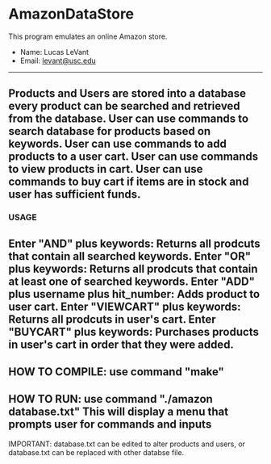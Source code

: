 # AmazonDataStore
This program emulates an online Amazon store.
 - Name: Lucas LeVant
 - Email: levant@usc.edu 
-----------------------------------------------------------------------------------------------------------------------------------------
Products and Users are stored into a database
every product can be searched and retrieved from the database.
User can use commands to search database for products based on keywords.
User can use commands to add products to a user cart.
User can use commands to view products in cart.
User can use commands to buy cart if items are in stock and user has sufficient funds.
-----------------------------------------------------------------------------------------------------------------------------------------
###  USAGE
Enter "AND" plus keywords: Returns all prodcuts that contain all searched keywords.
Enter "OR" plus keywords: Returns all prodcuts that contain at least one of searched keywords.
Enter "ADD" plus username plus hit_number: Adds product to user cart.
Enter "VIEWCART" plus keywords: Returns all prodcuts in user's cart.
Enter "BUYCART" plus keywords: Purchases products in user's cart in order that they were added.
-----------------------------------------------------------------------------------------------------------------------------------------
HOW TO COMPILE:
use command "make"
-----------------------------------------------------------------------------------------------------------------------------------------
HOW TO RUN:
use command "./amazon database.txt"
This will display a menu that prompts user for commands and inputs 
-----------------------------------------------------------------------------------------------------------------------------------------
IMPORTANT: database.txt can be edited to alter products and users, or database.txt can be replaced with other databse file.
